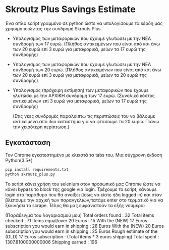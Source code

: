 # Skroutz Plus Savings Estimate

Ένα απλό script γραμμένο σε python ώστε να υπολογίσουμε τα κέρδη μας χρησιμοποιώντας την συνδρομή Skrouts Plus.

- Υπολογισμός των μεταφορικών που έχουμε γλυτώσει με την ΝΕΑ συνδρομή των 17 ευρώ.
(Πλήθος αντικειμένων που είναι από και άνω των 20 ευρώ επί 3 ευρώ για μεταφορικά, μείων τα 17 ευρώ της συνδρομής)
- Υπολογισμός των μεταφορικών που έχουμε γλυτώσει με την ΝΕΑ συνδρομή των 20 ευρώ.
(Πλήθος αντικειμένων που είναι από και άνω των 20 ευρώ επί 3 ευρώ για μεταφορικά, μείων τα 20 ευρώ της συνδρομής)
- Υπολογισμός (πρόχειρη εκτίμηση) των μεταφορικών που έχουμε γλυτώσει με την ΑΡΧΙΚΗ συνδρομή των 17 ευρώ. 
(Συνολικό κόστος αντικειμένων επί 3 ευρώ για μεταφορικά, μείων τα 17 ευρώ της συνδρομής)

    (Στις νέες συνδρομές παραλείπτω τις περιπτώσεις του να βάλουμε αντικείμενα από ίδιο κατάστημα για να φτάσουμε τα 20 ευρώ. Πιάνω την χειρότερη περίπτωση.)

## Εγκατάσταση
Τον Chrome εγκατεστημένο με κλειστά τα tabs του.
Μια σύγχρονη έκδοση Python(3.5+)

```sh
pip install requirements.txt
python skroutz_plus.py
```

Το script κάνει χρήση του selenium στον προσωπικό μας Chrome ώστε να κάνει bypass το block της google για login.
Τρέχουμε το script, κάνουμε login στο παράθυρο που θα ανοίξει (ίσως να είστε ήδη logged in) και όταν βλέπουμε την αρχική των παραγγελιών,πατάμε enter στο τερματικό  για να ξεκινήσει το scrape.
Τέλος θα μας εμφανιστούν τα εξής νούμερα:

(Παράδειγμα του λογαριασμού μου)
Total orders found : 32
Total items checked : 71
Items equal/over 20 Euros : 15
With the (NEW) 17 Euros subscription you would earn in shipping : 28 Euros
With the (NEW) 20 Euros subscription you would earn in shipping : 25 Euros
Rough estimate of the (OLD) 17 Euros subscription :
(Total items * 3 euros shipping)
Total spent : 1307.8100000000006
Shipping earned : 196
